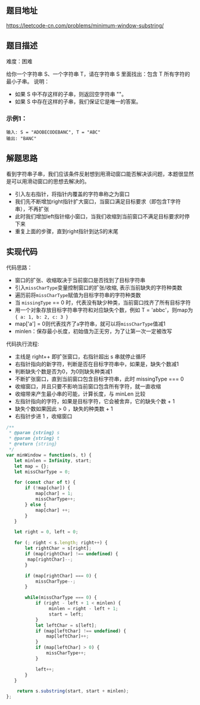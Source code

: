 ## 题目地址

https://leetcode-cn.com/problems/minimum-window-substring/

## 题目描述

难度：困难

给你一个字符串 S、一个字符串 T，请在字符串 S 里面找出：包含 T 所有字符的最小子串。
说明：
- 如果 S 中不存这样的子串，则返回空字符串 ""。
- 如果 S 中存在这样的子串，我们保证它是唯一的答案。

### 示例1：

```
输入: S = "ADOBECODEBANC", T = "ABC"
输出: "BANC"
```

## 解题思路

看到字符串子串，我们应该条件反射想到用滑动窗口能否解决该问题，本题很显然是可以用滑动窗口的思想去解决的。
- 引入左右指针，将指针内覆盖的字符串称之为窗口
- 我们先不断增加right指针扩大窗口，当窗口满足目标要求（即包含T字符串），不再扩张
- 此时我们增加left指针缩小窗口，当我们收缩到当前窗口不满足目标要求时停下来
- 重复上面的步骤，直到right指针到达S的末尾

## 实现代码

代码思路：
- 窗口的扩张、收缩取决于当前窗口是否找到了目标字符串
- 引入`missCharType`变量控制窗口的扩张/收缩, 表示当前缺失的字符种类数
- 遍历前将`missCharType`赋值为目标字符串的字符种类数
- 当 `missingType` == 0 时，代表没有缺少种类，当前窗口找齐了所有目标字符
- 用一个对象存放目标字符串字符和对应缺失个数，例如 T = 'abbc'，则map为`{ a: 1, b: 2, c: 3 }`
- map['a'] = 0则代表找齐了`a`字符串，就可以将`missCharType`值减1
- minlen：保存最小长度，初始值为正无穷，为了让第一次一定被改写

代码执行流程:
- 主线是 right++ 即扩张窗口，右指针超出 s 串就停止循环
- 右指针指向的新字符，判断是否在目标字符串中，如果是，缺失个数减1
- 判断缺失个数是否为0，为0则缺失种类减1
- 不断扩张窗口，直到当前窗口包含目标字符串，此时 missingType === 0
- 收缩窗口，并且只要不影响当前窗口包含所有字符，就一直收缩
- 收缩带来产生最小串的可能，计算长度，与 minLen 比较
- 左指针指向的字符，如果是目标字符，它会被舍弃，它的缺失个数 + 1
- 缺失个数如果因此 > 0 ，缺失的种类数 + 1
- 右指针步进 1 ，收缩窗口

```js
/**
 * @param {string} s
 * @param {string} t
 * @return {string}
 */
var minWindow = function(s, t) {
   let minlen = Infinity, start;
   let map = {}; 
   let missCharType = 0;

   for (const char of t) {
       if (!map[char]) {
           map[char] = 1;
           missCharType++;
       } else {
           map[char] ++;
       }
   }

   let right = 0, left = 0;

   for (; right < s.length; right++) {
       let rightChar = s[right];
       if (map[rightChar] !== undefined) {
        map[rightChar]--;
       }

       if (map[rightChar] === 0) {
           missCharType--;
       }

       while(missCharType === 0) {
           if (right - left + 1 < minlen) {
                minlen = right - left + 1;
                start = left;
           }
           let leftChar = s[left];
           if (map[leftChar] !== undefined) {
               map[leftChar]++;
           }
           if (map[leftChar] > 0) {
               missCharType++;
           }

           left++;
       }
   }

    return s.substring(start, start + minlen);
};
```

